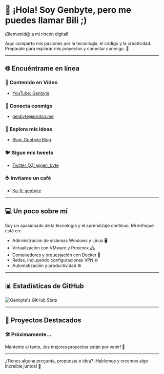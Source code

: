 # 👋 ¡Hola! Soy Genbyte, pero me puedes llamar Bili ;)

¡Bienvenid@ a mi rincón digital!

Aquí comparto mis pasiones por la tecnología, el código y la creatividad. Prepárate para explorar mis proyectos y conectar conmigo. 🚀

---

## 🌐 Encuéntrame en línea

### 🎥 **Contenido en Vídeo**
- <a href="https://www.youtube.com/@genbyte" target="_blank">YouTube: Genbyte</a>  

### 💌 **Conecta conmigo**
- [genbyte@proton.me](mailto:genbyte@proton.me)

### 📝 **Explora mis ideas**
- <a href="https://genbyte.blogspot.com/" target="_blank">Blog: Genbyte Blog</a>  

### 🐦 **Sigue mis tweets**
- <a href="https://twitter.com/gen_byte" target="_blank">Twitter (X): @gen_byte</a>  

### ☕ **Invítame un café**
- <a href="https://ko-fi.com/genbyte" target="_blank">Ko-fi: genbyte</a>

---

## 💻 Un poco sobre mí
Soy un apasionado de la tecnología y el aprendizaje continuo. Mi enfoque está en:

- Administración de sistemas Windows y Linux 🖥️
- Virtualización con VMware y Proxmox 🖧
- Contenedores y orquestación con Docker 🐳
- Redes, incluyendo configuraciones VPN 🌐
- Automatización y productividad ⚙️

---

## 📊 Estadísticas de GitHub

![Genbyte's GitHub Stats](https://github-readme-stats.vercel.app/api?username=jlalib&show_icons=true&theme=radical)

---

## 🚀 Proyectos Destacados

### 🛠️ Próximamente...

Mantente al tanto, ¡los mejores proyectos están por venir! 🎉

---

¿Tienes alguna pregunta, propuesta o idea? ¡Hablemos y creemos algo increíble juntos! 🌟

